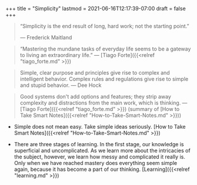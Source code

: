 +++
title = "Simplicity"
lastmod = 2021-06-16T12:17:39-07:00
draft = false
+++

> “Simplicity is the end result of long, hard work; not the starting point.”
>
> — Frederick Maitland

<!--quoteend-->

> “Mastering the mundane tasks of everyday life seems to be a gateway to living an extraordinary life.”
> — [Tiago Forte]({{<relref "tiago_forte.md" >}})

<!--quoteend-->

> Simple, clear purpose and principles give rise to complex and intelligent behavior. Complex rules and regulations give rise to simple and stupid behavior.
> — Dee Hock

<!--quoteend-->

> Good systems don't add options and features; they strip away complexity and distractions from the main work, which is thinking.
> —  [Tiago Forte]({{<relref "tiago_forte.md" >}}) (summary of [How to Take Smart Notes]({{<relref "How-to-Take-Smart-Notes.md" >}}))

-   Simple does not mean easy. Take simple ideas seriously. [How to Take Smart Notes]({{<relref "How-to-Take-Smart-Notes.md" >}})

-   There are three stages of learning. In the first stage, our knowledge is superficial and uncomplicated. As we learn more about the intricacies of the subject, however, we learn how messy and complicated it really is. Only when we have reached mastery does everything seem simple again, because it has become a part of our thinking. [Learning]({{<relref "learning.md" >}})